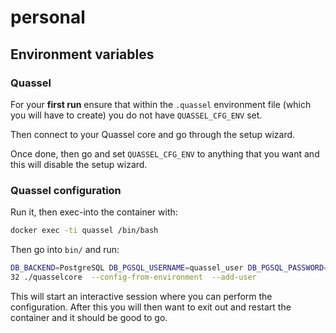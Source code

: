 personal
========

## Environment variables

### Quassel

For your **first run** ensure that within the `.quassel`
environment file (which you will have to create) you
do not have `QUASSEL_CFG_ENV` set.

Then connect to your Quassel core and go through the
setup wizard.

Once done, then go and set `QUASSEL_CFG_ENV` to anything
that you want and this will disable the setup wizard.

### Quassel configuration

Run it, then exec-into the container with:

```bash
docker exec -ti quassel /bin/bash
```

Then go into `bin/` and run:

```bash
DB_BACKEND=PostgreSQL DB_PGSQL_USERNAME=quassel_user DB_PGSQL_PASSWORD=quassel_pass DB_PGSQL_HOSTNAME=quassel-db DB_PGSQL_DATABASE=quassel DB_PGSQL_PORT=54
32 ./quasselcore  --config-from-environment  --add-user
```

This will start an interactive session where you can
perform the configuration. After this you will then
want to exit out and restart the container and it
should be good to go.

